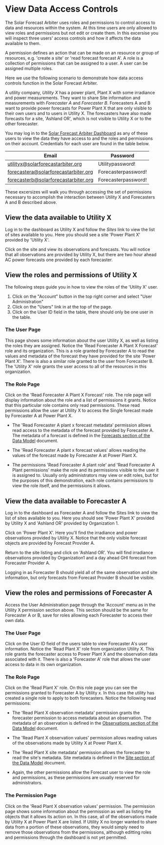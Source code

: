 # View Data Access Controls

The Solar Forecast Arbiter uses roles and permissions to control access to data and resources within the system.
At this time users are only allowed to view roles and permissions but not edit or create them. In this excersise
you will inspect three users' access controls and how it affects the data available to them.


A permission defines an action that can be made on an resource or group of resources, e.g. 'create a site' or
'read forecast forecast A'. A role is a collection of permissions that can be assigned to a user. A user can
be assigned multiple roles.

Here we use the following scenario to demonstrate how data access controls function in the Solar Forecast Arbiter.

A utility company, _Utility X_ has a power plant, Plant X with some irradiance and power measurements. They want
to share Site information and measurements with _Forecaster A_ and _Forecaster B_.
Forecasters A and B want to provide power forecasts for Power Plant X that are only visible to their own users
and to users in Utility X. The forecasters have also made forecasts for a site, 'Ashland OR', which is not visible
to Utility X or to the other forecaster.

You may log in to the [Solar Forecast Arbiter Dashboard](https://dev-dashboard.solarforecastarbiter.org) as any of these users
to view the data they have access to and the roles and permissions on their account. Credentials for each user are found in the 
table below.

|Email                                 | Password          |
|--------------------------------------|-------------------|
|utilityx@solarforecastarbiter.org     |Utilitypassword!   |
|forecastera@solarforecastarbiter.org  |Forecasterpassword!|
|forecasterb@solarforecastarbiter.org  |Forecasterpassword!|


These excersizes will walk you through accessing the set of permissions necessary to accomplish the interaction between
Utility X and Forecasters A and B described above.


## View the data available to Utility X
Log in to the dashboard as Utility X and follow the _Sites_ link to view the list of sites available to you. Here you 
should see a site 'Power Plant X' provided by 'Utility X'.

Click on the site and view its observations and forecasts. You will notice that all observations are provided by
Utility X, but there are two hour ahead AC power forecasts one provided by each forecaster.

## View the roles and permissions of Utility X 
The following steps guide you in how to view the roles of the 'Utility X' user.

1. Click on the "Account" button in the top right corner and select "User Administration" 
2. Click on the "Users" link in at the top of the page.
3. Click on the User ID field in the table, there should only be one user in the table.

### The User Page
This page shows some information about the user Utility X, as well as listing the roles they are assigned. Notice
the 'Read Forecaster A Plant X Forecast' role and its organization. 
This is a role granted by Forecaster A to read the values and metadata of the forecast they have provided
for the site 'Power Plant X'. There is also a similar role granted to the user from Forecaster B. The
'Utility X' role grants the user access to all of the resources in this organization.

### The Role Page
Click on the 'Read Forecaster A Plant X Forecast' role. The role page will display information about the role
and a list of permissions it grants. Notice that this particular role contains only read permissions. These read
permissions allow the user at Utility X to access the Single forecast made by Forecaster A at Power Plant X.

  - The 'Read Forecaster A plant x forecast metadata' permission allows read access to the metadata of the forecast
provided by Forecaster A. The metadata of a forecast is defined in the
 [Forecasts section of the Data Model](https://solarforecastarbiter.org/datamodel/#forecasts) document.


  - The 'Read Forecaster A plant x forecast values' allows reading the values of the forecast made by Forecaster A
at Power Plant X.

  - The permissions 'Read Forecaster A plant role' and 'Read Forecaster A Plant permissions' make the role and
its permissions visible to the user it is assigned to. Usually only administrators may view or edit roles, but for
the purposes of this demonstration, each role contains permissions to view the role itself, and the permissions
it allows.

## View the data available to Forecaster A
Log in to the dashboard as Forecaster A and follow the Sites link to view the list of sites available to you.
Here you should see 'Power Plant X' provided by Utility X and 'Ashland OR' provided by Organization 1.

Click on 'Power Plant X'. Here you'll find the irradiance and power observations provided by Utility X. Notice
that the only visible forecast objects are provided by Forecast Provider A.

Return to the site listing and click on 'Ashland OR'. You will find irradiance observations provided by Organization1
and a day ahead GHI forecast from Forecaster Provider A.

Logging in as Forecaster B should yield all of the same observation and site information, but only forecasts from
Forecast Provider B should be visible.

## View the roles and permissions of Forecaster A
Access the User Administration page through the 'Account' menu as in the Utility X permission section above. This section
should be the same for Forecaster A or B, save for roles allowing each Forecaster to access their own data.

### The User Page
Click on the User ID field of the users table to view Forecaster A's user information. Notice the 'Read Plant X' role from
organization Utility X. This role grants the forecaster access to Power Plant X and the observation data associated
with it. There is also a 'Forecaster A' role that allows the user access to data in its own organization.

### The Role Page
Click on the 'Read Plant X' role. On this role page you can see the permissions granted to Forecaster A by Utility x. In this
case the utility has created a single role to apply to both forecasters. Notice the following read permissions:
  - The 'Read Plant X observation metadata' permission grants the forecaster permission to access metadata about an
observation. The metadata of an observation is defined in the
[Observations section of the Data Model](https://solarforecastarbiter.org/datamodel/#observations) document.

  - The 'Read Plant X observation values' permission allows reading values of the observations made by Utility X at Power
Plant X.

  - The 'Read Plant X site metadata' permission allows the forecaster to read the site's metadata. Site metadata is defined
in the [Site section of the Data Model](https://solarforecastarbiter.org/datamodel/#site) document.

  - Again, the other permissions allow the Forecast user to view the role and permissions, as these permissions are usually
reserved for administrators.

### The Permission Page
Click on the 'Read Plant X observation values' permission. The permission page shows some information about the permission
as well as listing the objects that it allows its action on. In this case, all of the observations made by Utility X at Power
Plant X are listed. If Utility X no longer wanted to share data from a portion of these observations, they would simply need
to remove those observations from the permissions, although editting roles and permissions through the dashboard is not yet
permitted.
